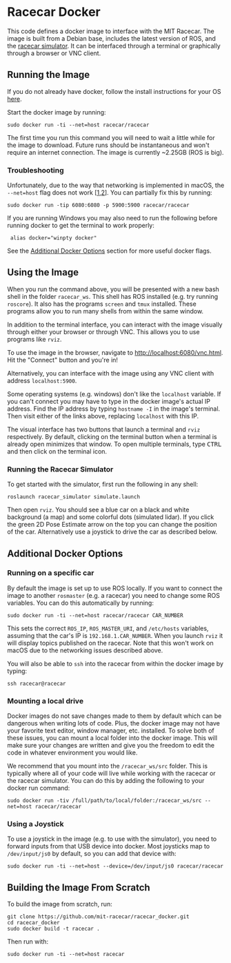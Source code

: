 # Racecar Docker

This code defines a docker image to interface with the MIT Racecar.
The image is built from a Debian base, includes the latest version of ROS, and the [racecar simulator](https://github.com/mit-racecar/racecar_simulator). It can be interfaced through a terminal or graphically through a browser or VNC client.

## Running the Image

If you do not already have docker, follow the install instructions for your OS [here](https://docs.docker.com/install/).

Start the docker image by running:

    sudo docker run -ti --net=host racecar/racecar

The first time you run this command you will need to wait a little while for the image to download.
Future runs should be instantaneous and won't require an internet connection.
The image is currently ~2.25GB (ROS is big).

### Troubleshooting

Unfortunately, due to the way that networking is implemented in macOS, the `--net=host` flag does not work
\[[1](https://docs.docker.com/docker-for-mac/networking/),[2](https://github.com/docker/for-mac/issues/2716)\].
You can partially fix this by running:

    sudo docker run -tip 6080:6080 -p 5900:5900 racecar/racecar

If you are running Windows you may also need to run the following before running docker to get the terminal to work properly:

     alias docker="winpty docker"

See the [Additional Docker Options](https://github.com/mit-racecar/racecar_docker#additional-docker-options) section for more useful docker flags.

## Using the Image

When you run the command above, you will be presented with a new bash shell in the folder `racecar_ws`.
This shell has ROS installed (e.g. try running `roscore`).
It also has the programs `screen` and `tmux` installed.
These programs allow you to run many shells from within the same window.

In addition to the terminal interface, you can interact with the image visually through either your browser or through VNC.
This allows you to use programs like `rviz`.

To use the image in the browser, navigate to [http://localhost:6080/vnc.html](http://localhost:6080/vnc.html). Hit the "Connect" button and you're in!

Alternatively, you can interface with the image using any VNC client with address `localhost:5900`.

Some operating systems (e.g. windows) don't like the `localhost` variable. If you can't connect you may have to type in the docker image's actual IP address. Find the IP address by typing `hostname -I` in the image's terminal.
Then visit either of the links above, replacing `localhost` with this IP.

The visual interface has two buttons that launch a terminal and `rviz` respectively.
By default, clicking on the terminal button when a terminal is already open minimizes that window.
To open multiple terminals, type <kbd>CTRL</kbd> and then click on the terminal icon.

### Running the Racecar Simulator

To get started with the simulator, first run the following in any shell:

    roslaunch racecar_simulator simulate.launch

Then open `rviz`.
You should see a blue car on a black and white background (a map) and some colorful dots (simulated lidar).
If you click the green 2D Pose Estimate arrow on the top you can change the position of the car.
Alternatively use a joystick to drive the car as described below.

## Additional Docker Options

### Running on a specific car

By default the image is set up to use ROS locally. If you want to connect the image to another `rosmaster` (e.g. a racecar) you need to change some ROS variables. You can do this automatically by running:

    sudo docker run -ti --net=host racecar/racecar CAR_NUMBER

This sets the correct `ROS_IP`, `ROS_MASTER_URI`, and `/etc/hosts` variables, assuming that the car's IP is `192.168.1.CAR_NUMBER`. When you launch `rviz` it will display topics published on the racecar. Note that this won't work on macOS due to the networking issues described above.

You will also be able to `ssh` into the racecar from within the docker image by typing:

    ssh racecar@racecar

### Mounting a local drive

Docker images do not save changes made to them by default which can be dangerous when writing lots of code.
Plus, the docker image may not have your favorite text editor, window manager, etc. installed.
To solve both of these issues, you can mount a local folder into the docker image.
This will make sure your changes are written and give you the freedom to edit the code in whatever environment you would like.

We recommend that you mount into the `/racecar_ws/src` folder.
This is typically where all of your code will live while working with the racecar or the racecar simulator.
You can do this by adding the following to your docker run command:

    sudo docker run -tiv /full/path/to/local/folder:/racecar_ws/src --net=host racecar/racecar

### Using a Joystick

To use a joystick in the image (e.g. to use with the simulator),
you need to forward inputs from that USB device into docker.
Most joysticks map to `/dev/input/js0` by default, so you can add that device with:

    sudo docker run -ti --net=host --device=/dev/input/js0 racecar/racecar

## Building the Image From Scratch

To build the image from scratch, run:

    git clone https://github.com/mit-racecar/racecar_docker.git
    cd racecar_docker
    sudo docker build -t racecar .

Then run with:

    sudo docker run -ti --net=host racecar
